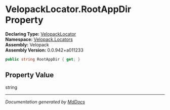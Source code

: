 ﻿<!--  
  <auto-generated>   
    The contents of this file were generated by a tool.  
    Changes to this file may be list if the file is regenerated  
  </auto-generated>   
-->

# VelopackLocator.RootAppDir Property

**Declaring Type:** [VelopackLocator](../index.md)  
**Namespace:** [Velopack.Locators](../../index.md)  
**Assembly:** Velopack  
**Assembly Version:** 0.0.942+a011233

```csharp
public string RootAppDir { get; }
```

## Property Value

string

___

*Documentation generated by [MdDocs](https://github.com/ap0llo/mddocs)*
